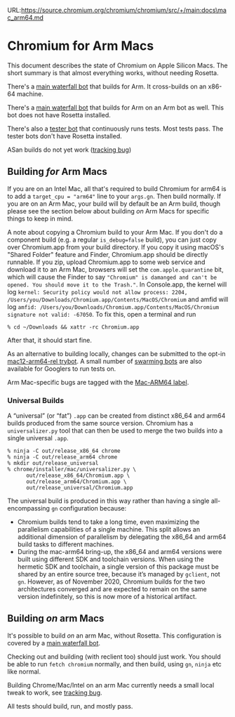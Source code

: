 URL:https://source.chromium.org/chromium/chromium/src/+/main:docs\mac_arm64.md
# Chromium for Arm Macs

This document describes the state of Chromium on Apple Silicon Macs.
The short summary is that almost everything works, without needing Rosetta.

There's a [main waterfall
bot](https://ci.chromium.org/p/chromium/builders/ci/mac-arm64-rel)
that builds for Arm. It cross-builds on an x86-64 machine.

There's a [main waterfall
bot](https://ci.chromium.org/p/chromium/builders/ci/mac-arm64-on-arm64-rel)
that builds for Arm on an Arm bot as well. This bot does not have Rosetta
installed.

There's also a [tester
bot](https://ci.chromium.org/p/chromium/builders/ci/mac12-arm64-rel-tests)
that continuously runs tests. Most tests pass. The tester bots don't
have Rosetta installed.

ASan builds do not yet work ([tracking bug](https://crbug.com/1271140))

## Building _for_ Arm Macs

If you are on an Intel Mac, all that's required to build Chromium for arm64
is to add a `target_cpu = "arm64"` line to your `args.gn`. Then build normally.
If you are on an Arm Mac, your build will by default be an Arm build, though
please see the section below about building _on_ Arm Macs for specific things
to keep in mind.

A note about copying a Chromium build to your Arm Mac. If you don't do a
component build (e.g. a regular `is_debug=false` build), you can just copy
over Chromium.app from your build directory. If you copy it using
macOS's "Shared Folder" feature and Finder, Chromium.app should be directly
runnable. If you zip, upload Chromium.app to some web service and download
it to an Arm Mac, browsers will set the `com.apple.quarantine` bit, which will
cause the Finder to say `"Chromium" is damanged and can't be opened. You should
move it to the Trash."`. In Console.app, the kernel will log
`kernel: Security policy would not allow process: 2204,
/Users/you/Downloads/Chromium.app/Contents/MacOS/Chromium` and amfid will log
`amfid: /Users/you/Downloads/Chromium.app/Contents/MacOS/Chromium signature not
valid: -67050`. To fix this, open a terminal and run

    % cd ~/Downloads && xattr -rc Chromium.app

After that, it should start fine.

As an alternative to building locally, changes can be submitted to the opt-in
[mac12-arm64-rel
trybot](https://ci.chromium.org/p/chromium/builders/try/mac12-arm64-rel). A small
number of [swarming bots](https://goto.corp.google.com/run-on-dtk) are also
available for Googlers to run tests on.

Arm Mac-specific bugs are tagged with the
[Mac-ARM64 label](https://crbug.com/?q=label%3Amac-arm64).

### Universal Builds

A “universal” (or “fat”) `.app` can be created from distinct x86\_64 and arm64
builds produced from the same source version. Chromium has a `universalizer.py`
tool that can then be used to merge the two builds into a single universal
`.app`.

    % ninja -C out/release_x86_64 chrome
    % ninja -C out/release_arm64 chrome
    % mkdir out/release_universal
    % chrome/installer/mac/universalizer.py \
          out/release_x86_64/Chromium.app \
          out/release_arm64/Chromium.app \
          out/release_universal/Chromium.app

The universal build is produced in this way rather than having a single
all-encompassing `gn` configuration because:

 - Chromium builds tend to take a long time, even maximizing the parallelism
   capabilities of a single machine. This split allows an additional dimension
   of parallelism by delegating the x86\_64 and arm64 build tasks to different
   machines.
 - During the mac-arm64 bring-up, the x86\_64 and arm64 versions were built
   using different SDK and toolchain versions. When using the hermetic SDK and
   toolchain, a single version of this package must be shared by an entire
   source tree, because it’s managed by `gclient`, not `gn`. However, as of
   November 2020, Chromium builds for the two architectures converged and are
   expected to remain on the same version indefinitely, so this is now more of a
   historical artifact.

## Building _on_ arm Macs

It's possible to build _on_ an arm Mac, without Rosetta. This
configuration is covered by a [main waterfall
bot](https://ci.chromium.org/p/chromium/builders/ci/mac-arm64-on-arm64-rel).

Checking out and building (with reclient too) should just work.
You should be able to run `fetch chromium` normally, and then build, using
`gn`, `ninja` etc like normal.

Building Chrome/Mac/Intel on an arm Mac currently needs a small local tweak
to work, see [tracking bug](https://crbug.com/1280968).

All tests should build, run, and mostly pass.

